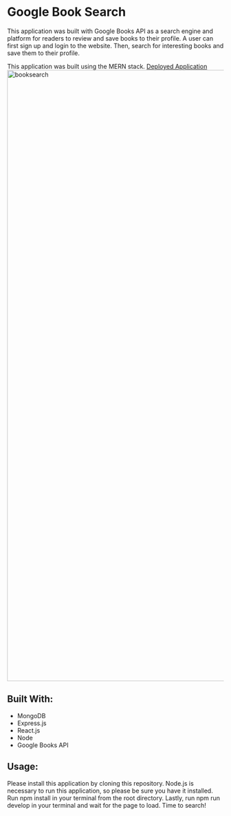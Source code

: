 # Google Book Search
This application was built with Google Books API as a search engine and platform for readers to review and save books to their profile. A user can first sign up and login to the website. Then, search for interesting books and save them to their profile. 

This application was built using the MERN stack. 
[Deployed Application](https://floating-ravine-10454.herokuapp.com/)
<img width="1420" alt="booksearch" src="https://user-images.githubusercontent.com/105761973/199857049-5df6d1a4-ea27-4f15-8eb4-09d7f38e2fa4.png">

## Built With: 
- MongoDB
- Express.js
- React.js
- Node
- Google Books API

## Usage: 
Please install this application by cloning this repository. Node.js is necessary to run this application, so please be sure you have it installed. 
Run npm install in your terminal from the root directory. 
Lastly, run npm run develop in your terminal and wait for the page to load. Time to search! 

